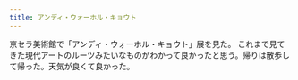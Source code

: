 ```yaml
---
title: アンディ・ウォーホル・キョウト
---
```


京セラ美術館で「アンディ・ウォーホル・キョウト」展を見た。
これまで見てきた現代アートのルーツみたいなものがわかって良かったと思う。帰りは散歩して帰った。天気が良くて良かった。